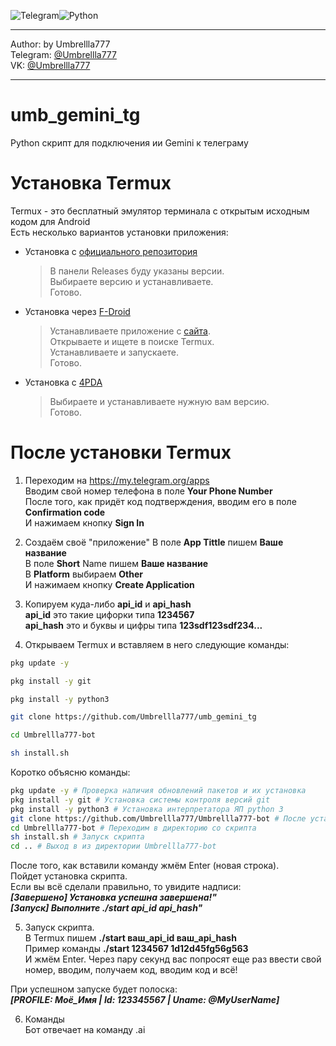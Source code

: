 ![Telegram](https://img.shields.io/badge/Telegram-2CA5E0?style=for-the-badge&logo=telegram&logoColor=white)![Python](https://img.shields.io/badge/python-3670A0?style=for-the-badge&logo=python&logoColor=ffdd54) <br/>
***
Author:   by Umbrellla777 <br/>
Telegram: [@Umbrellla777](https://t.me/Umbrellla777) <br/>
VK:       [@Umbrellla777](https://vk.com/umbrellla777) <br/>
***
# umb_gemini_tg
Python скрипт для подключения ии Gemini к телеграму

# Установка Termux
Termux - это бесплатный эмулятор терминала с открытым исходным кодом для Android <br/>
Есть несколько вариантов установки приложения: <br/>
* Установка с [официального репозитория](https://github.com/termux/termux-app?tab=readme-ov-file#termux-app-and-plugins)
  > В панели Releases буду указаны версии. <br/>
  > Выбираете версию и устанавливаете. <br/>
  > Готово. <br/>
* Установка через [F-Droid](https://f-droid.org)
  > Устанавливаете приложение с [сайта](https://f-droid.org). <br/>
  > Открываете и ищете в поиске Termux. <br/>
  > Устанавливаете и запускаете. <br/>
  > Готово. <br/>
* Установка с [4PDA](https://4pda.to/forum/index.php?showtopic=741456)
  > Выбираете и устанавливаете нужную вам версию. <br/>
  > Готово. <br/>
# После установки Termux
1) Переходим на https://my.telegram.org/apps  <br/>
Вводим свой номер телефона в поле **Your Phone Number**  <br/>
После того, как придёт код подтверждения, вводим его в поле **Confirmation code**  <br/>
И нажимаем кнопку **Sign In**  <br/>

2) Создаём своё "приложение"
В поле **App Tittle** пишем **Ваше название**  <br/>
В поле **Short** Name пишем **Ваше название**  <br/>
В **Platform** выбираем **Other**  <br/>
И нажимаем кнопку **Create Application**  <br/>

3) Копируем куда-либо **api_id** и **api_hash**  <br/>
**api_id** это такие цифорки типа **1234567**  <br/>
**api_hash** это и буквы и цифры типа **123sdf123sdf234...**  <br/>

4) Открываем Termux и вставляем в него следующие команды:
```bash
pkg update -y
```
```bash
pkg install -y git
```
```bash
pkg install -y python3
```
```bash
git clone https://github.com/Umbrellla777/umb_gemini_tg
```
```bash
cd Umbrellla777-bot
```
```bash
sh install.sh
```
Коротко объясню команды:
```bash
pkg update -y # Проверка наличия обновлений пакетов и их установка
pkg install -y git # Установка системы контроля версий git
pkg install -y python3 # Установка интерпретатора ЯП python 3
git clone https://github.com/Umbrellla777/Umbrellla777-bot # После установки git, загружем репозиторий со скриптом
cd Umbrellla777-bot # Переходим в директорию со скрипта
sh install.sh # Запуск скрипта
cd .. # Выход в из директории Umbrellla777-bot
```

После того, как вставили команду жмём Enter (новая строка).  <br/>
Пойдет установка скрипта.   <br/>
Если вы всё сделали правильно, то увидите надписи:  <br/>
***[Завершено] Установка успешна завершена!"***  <br/>
***[Запуск] Выполните ./start api_id api_hash"***

5) Запуск скрипта.  <br/>
В Termux пишем **./start ваш_api_id ваш_api_hash**  <br/>
Пример команды **./start 1234567 1d12d45fg56g563**  <br/>
И жмём Enter. Через пару секунд вас попросят еще раз ввести свой номер, вводим, получаем код, вводим код и всё!  <br/>

При успешном запуске будет полоска:  <br/>
***[PROFILE: Моё_Имя | Id: 123345567 | Uname: @MyUserName]***

6) Команды  <br/>
Бот отвечает на команду .ai <br/>
